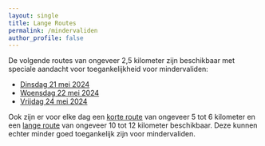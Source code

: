 ```yaml
---
layout: single
title: Lange Routes
permalink: /mindervaliden
author_profile: false
---
```


De volgende routes van ongeveer 2,5 kilometer zijn beschikbaar met speciale aandacht voor toegankelijkheid voor mindervaliden:  

- [Dinsdag 21 mei 2024](/routes/mindervaliden/dinsdag)
- [Woensdag 22 mei 2024](/routes/mindervaliden/woensdag)
- [Vrijdag 24 mei 2024](/routes/mindervaliden/vrijdag)

Ook zijn er voor elke dag een [korte route](/kort) van ongeveer 5 tot 6 kilometer en een [lange route](/lang) van ongeveer 10 tot 12 kilometer beschikbaar. Deze kunnen echter minder goed toegankelijk zijn voor mindervaliden.  